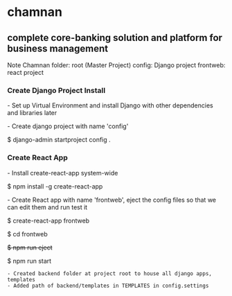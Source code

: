 # chamnan
<h2>complete core-banking solution and platform for business management</h2>
Note
Chamnan folder: root (Master Project)
    config: Django project
    frontweb: react project 
<h3> Create Django Project Install </h3>
<p>  - Set up Virtual Environment and install Django with other dependencies and libraries later</p>
<p>  - Create django project with name 'config'</p>
<p>     $ django-admin startproject config . </p>
<h3> Create React App </h3>
<p>  - Install create-react-app system-wide</p>
<p>     $ npm install -g create-react-app</p>
<p>  - Create React app with name 'frontweb', eject the config files so that we can edit them and run test it</p>
<p>     $ create-react-app frontweb</p>
<p>     $ cd frontweb</p>
<p>   <del>$ npm run eject</del></p>
<p>     $ npm run start</p>

    - Created backend folder at project root to house all django apps, templates
    - Added path of backend/templates in TEMPLATES in config.settings
